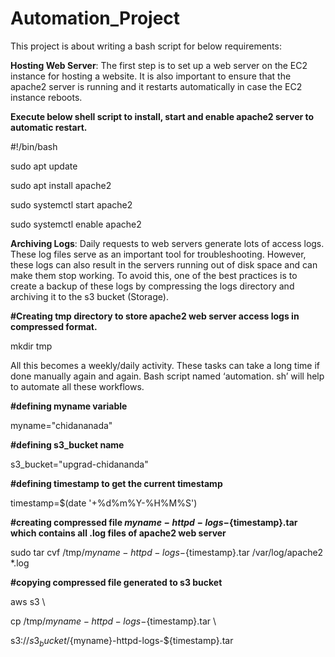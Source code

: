 # Automation_Project
This project is about writing a bash script for below requirements:

**Hosting Web Server**: The first step is to set up a web server on the EC2 instance for hosting a website. It is also important to ensure that the apache2 server is running and it restarts automatically in case the EC2 instance reboots.

**Execute below shell script to install, start and enable apache2 server to automatic restart.**

#!/bin/bash

sudo apt update

sudo apt install apache2

sudo systemctl start apache2

sudo systemctl enable apache2


**Archiving Logs**: Daily requests to web servers generate lots of access logs. These log files  serve as an  important tool for troubleshooting.  However, these logs can also result in the servers running out of disk space and can make them stop working. To avoid this, one of the best practices is to create a backup of these logs by compressing the logs directory and archiving it to the s3 bucket (Storage). 

**#Creating tmp directory to store apache2 web server access logs in compressed format.**

mkdir tmp

All this becomes a weekly/daily activity. These tasks can take a long time if done manually again and again. 
Bash script named ‘automation. sh’ will help  to automate all these workflows.

**#defining myname variable**

myname="chidananada"  

**#defining s3_bucket name**

s3_bucket="upgrad-chidananda"

**#defining timestamp to get the current timestamp**

timestamp=$(date '+%d%m%Y-%H%M%S')

**#creating compressed file ${myname}-httpd-logs-${timestamp}.tar which contains all .log files of apache2 web server**

sudo tar cvf /tmp/${myname}-httpd-logs-${timestamp}.tar /var/log/apache2 *.log

**#copying compressed file generated to s3 bucket**

aws s3 \

cp /tmp/${myname}-httpd-logs-${timestamp}.tar \

s3://${s3_bucket}/${myname}-httpd-logs-${timestamp}.tar
